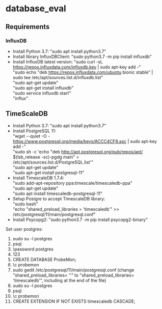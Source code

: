 # database_eval
## Requirements
### InfluxDB
- Install Python 3.7: "sudo apt install python3.7"
- Install library InfluxDBClient: "sudo python3.7 -m pip install influxdb"
- Install InfluxDB latest version:
    "sudo curl -sL https://repos.influxdata.com/influxdb.key | sudo apt-key add -"  
    "sudo echo "deb https://repos.influxdata.com/ubuntu bionic stable" | sudo tee /etc/apt/sources.list.d/influxdb.list"  
    "sudo apt-get update"  
    "sudo apt-get install influxdb"  
    "sudo service influxdb start"  
    "influx"  

## TimeScaleDB
- Install Python 3.7: "sudo apt install python3.7"  
- Install PostgreSQL 11:  
    "wget --quiet -O - https://www.postgresql.org/media/keys/ACCC4CF8.asc | sudo apt-key add -"  
    "sudo sh -c 'echo "deb http://apt.postgresql.org/pub/repos/apt/ $(lsb_release -sc)-pgdg main" > /etc/apt/sources.list.d/PostgreSQL.list'"  
    "sudo apt-get update"  
    "sudo apt-get install postgresql-11"  
- Install TimescaleDB 1.7.4:  
    "sudo add-apt-repository ppa:timescale/timescaledb-ppa"  
    "sudo apt-get update"  
    "sudo apt install timescaledb-postgresql-11"  
- Setup Postgre to accept TimescaleDB library:  
    "sudo bash"  
    "echo "shared_preload_libraries = 'timescaledb'" >> /etc/postgresql/11/main/postgresql.conf"
- Install Psycopg2: "sudo python3.7 -m pip install psycopg2-binary"  

Set user postgres:
1. sudo su -l postgres
2. psql
3. \password postgres
4. 123
5. CREATE DATABASE ProbeMon;
6. \c probemon
7. sudo gedit /etc/postgresql/11/main/postgresql.conf (change "shared_preload_libraries= ''" to "shared_preload_libraries= 'timescaledb'", including at the end of the file)
8. sudo su -l postgres
9. psql
10. \c probemon
11. CREATE EXTENSION IF NOT EXISTS timescaledb CASCADE;